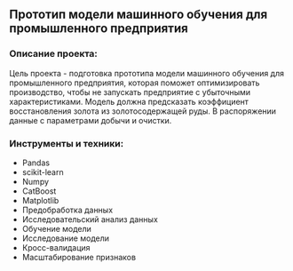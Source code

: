 ## Прототип модели машинного обучения для промышленного предприятия

### Описание проекта:
Цель проекта - подготовка прототипа модели машинного обучения для промышленного предприятия, которая поможет оптимизировать производство, чтобы не запускать предприятие с убыточными характеристиками. Модель должна предсказать коэффициент восстановления золота из золотосодержащей руды. В распоряжении данные с параметрами добычи и очистки.

### Инструменты и техники:
- Pandas
- scikit-learn
- Numpy
- СatBoost
- Matplotlib
- Предобработка данных
- Исследовательский анализ данных
- Обучение модели
- Исследование модели
- Кросс-валидация
- Масштабирование признаков

